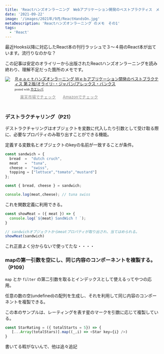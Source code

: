 ```yaml
---
title: 'Reactハンズオンラーニング　Webアプリケーション開発のベストプラクティス　メモ①'
date: '2021-09-22'
image: '/images/2021年/9月/ReactHandsOn.jpg'
metaDescription: 'Reactハンズオンラーニング のメモ　その1'
tags:
  - 'React'
---
```


最近Hooks以降に対応したReact本の刊行ラッシュで３〜４冊のReact本が出ています。流行りなのかな？

この記事は安定のオライリーから出版されたReactハンズオンラーニングを読み終わり、理解不足だった箇所のメモです。

<div class="kaerebalink-box" style="text-align:left;padding-bottom:20px;font-size:small;zoom: 1;overflow: hidden;"><div class="kaerebalink-image" style="float:left;margin:0 15px 10px 0;"><a href="https://hb.afl.rakuten.co.jp/hgc/g0000019.bsg2d228.g0000019.bsg2eb1d/kaereba_main_202109281123592525?pc=https%3A%2F%2Fproduct.rakuten.co.jp%2Fproduct%2F-%2F682d962ce902b483e088fa7ccedea27d%2F&m=http%3A%2F%2Fm.product.rakuten.co.jp%2Fproduct%2F682d962ce902b483e088fa7ccedea27d%2F" target="_blank" rel="nofollow" ><img src="https://thumbnail.image.rakuten.co.jp/ran/img/2001/0009/784/873/119/380/20010009784873119380_1.jpg?_ex=320x320" style="border: none;" /></a></div><div class="kaerebalink-info" style="line-height:120%;zoom: 1;overflow: hidden;"><div class="kaerebalink-name" style="margin-bottom:10px;line-height:120%"><a href="https://hb.afl.rakuten.co.jp/hgc/g0000019.bsg2d228.g0000019.bsg2eb1d/kaereba_main_202109281123592525?pc=https%3A%2F%2Fproduct.rakuten.co.jp%2Fproduct%2F-%2F682d962ce902b483e088fa7ccedea27d%2F&m=http%3A%2F%2Fm.product.rakuten.co.jp%2Fproduct%2F682d962ce902b483e088fa7ccedea27d%2F" target="_blank" rel="nofollow" >Ｒｅａｃｔハンズオンラーニング Ｗｅｂアプリケーション開発のベストプラクティス  第２版/オライリ-・ジャパン/アレックス・バンクス</a><div class="kaerebalink-powered-date" style="font-size:8pt;margin-top:5px;font-family:verdana;line-height:120%">posted with <a href="https://kaereba.com" rel="nofollow" target="_blank">カエレバ</a></div></div><div class="kaerebalink-detail" style="margin-bottom:5px;"></div><div class="kaerebalink-link1" style="margin-top:10px;opacity: .50;filter: alpha(opacity=50);-ms-filter: "alpha(opacity=50)";-khtml-opacity: .50;-moz-opacity: .50;"><div class="shoplinkrakuten" style="display:inline;margin-right:5px;background: url('//img.yomereba.com/kl.gif') 0 -50px no-repeat;padding: 2px 0 2px 18px;white-space: nowrap;"><a href="https://hb.afl.rakuten.co.jp/hgc/g0000019.bsg2d228.g0000019.bsg2eb1d/kaereba_main_202109281123592525?pc=https%3A%2F%2Fproduct.rakuten.co.jp%2Fproduct%2F-%2F682d962ce902b483e088fa7ccedea27d%2F&m=http%3A%2F%2Fm.product.rakuten.co.jp%2Fproduct%2F682d962ce902b483e088fa7ccedea27d%2F" target="_blank" rel="nofollow" >楽天市場でチェック</a></div><div class="shoplinkamazon" style="display:inline;margin-right:5px;background: url('//img.yomereba.com/kl.gif') 0 0 no-repeat;padding: 2px 0 2px 18px;white-space: nowrap;"><a href="https://www.amazon.co.jp/gp/search?keywords=React%20%E3%83%8F%E3%83%B3%E3%82%BA%E3%82%AA%E3%83%B3&__mk_ja_JP=%E3%82%AB%E3%82%BF%E3%82%AB%E3%83%8A&tag=blogtukki-22" target="_blank" rel="nofollow" >Amazonでチェック</a></div></div></div><div class="booklink-footer" style="clear: left"></div></div>

### デストラクチャリング（P21）
デストラクチャリングはオブジェクトを変数に代入したり引数として受け取る際に、必要なプロパティのみ取り出すことができる機能。

定義する変数名とオブジェクトのkeyの名前が一致することが条件。

```javascript
const sandwich = {
  bread  =  "dutch cruch",
  meat   =  "tuna",
  cheese =  "swiss",
  topping = ["lettuce","tomato","mustard"]
};

const { bread, cheese } = sandwich;

console.log(meat,cheese); // tuna swiss

```

これを関数定義に利用できる。

```javascript
const showMeat = ({ meat }) => {
  console.log(`${meat} SandWich ! `);
}

// sandwichオブジェクトからmeatプロパティが取り出され、当てはめられる。
showMeat(sandwich)
```

これ正直よく分からないで使ってたな・・・・


### mapの第一引数を空にし、同じ内容のコンポーネントを複製する。 （P109）

<code>map</code> とか <code>filter</code> の第二引数を取るとインデックスとして使えるってやつの応用。

任意の数の空(undefined)の配列を生成し、それを利用して同じ内容のコンポーネントを複製できる。

この本のサンプルは、レーティングを表す星のマークを引数に応じて複製している。

```javascript
const StarRating = ({ totalStarts = 5}) => {
   [...Array(totalStars)].map((_,i) => <Star key={i} />)
}
```


書いてる暇がないんで、他は追々追記